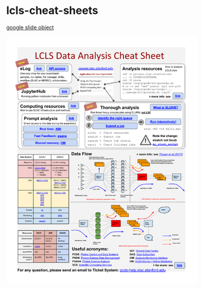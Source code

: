 # lcls-cheat-sheets

[google slide object](https://docs.google.com/presentation/d/1dO_gsnqo1xC8p2_DEDmA2QatHrlWTGJXcpvq4L0LeKc/edit?usp=sharing)

<a href="https://github.com/fredericpoitevin/lcls-cheat-sheets/blob/master/LCLS_Data_Analysis_Cheat_Sheet.pdf">
  <img src="https://github.com/fredericpoitevin/lcls-cheat-sheets/blob/master/LCLS_Data_Analysis_Cheat_Sheet.svg">
</a>

<!--<img src="LCLS_Data_Analysis_Cheat_Sheet.pdf">-->

<!--![Alt text](LCLS_Data_Analysis_Cheat_Sheet.svg)-->

